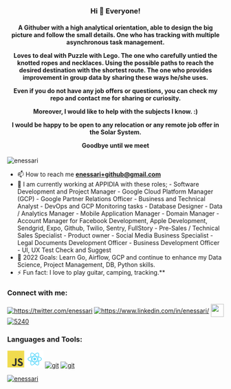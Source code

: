 <h3 align="center">Hi 👋 Everyone!</h1>
<h4 align="center">A Githuber with a high analytical orientation, able to design the big picture and follow the small details. One who has tracking with multiple asynchronous task management.

Loves to deal with Puzzle with Lego. The one who carefully untied the knotted ropes and necklaces. Using the possible paths to reach the desired destination with the shortest route. The one who provides improvement in group data by sharing these ways he/she uses.

Even if you do not have any job offers or questions, you can check my repo and contact me for sharing or curiosity.

Moreover, I would like to help with the subjects I know. :)

I would be happy to be open to any relocation or any remote job offer in the Solar System.

Goodbye until we meet</h4>

<p align="left"> <img src="https://komarev.com/ghpvc/?username=enessari&label=Profile%20views&color=0e75b6&style=flat" alt="enessari" /> </p>

- 📫 How to reach me **enessari+github@gmail.com**
- 🌱 I am currently working at APPIDIA with these roles;
      - Software Development and Project Manager
      - Google Cloud Platform Manager (GCP)
      - Google Partner Relations Officer
      - Business and Technical Analyst
      - DevOps and GCP Monitoring tasks
      - Database Designer
      - Data / Analytics Manager
      - Mobile Application Manager
      - Domain Manager
      - Account Manager for Facebook Development, Apple Development, Sendgrid, Expo, Github, Twilio, Sentry, FullStory
      - Pre-Sales / Technical Sales Specialist
      - Product owner
      - Social Media Business Specialist
      - Legal Documents Development Officer
      - Business Development Officer
      - UI, UX Test Check and Suggest
- 🥅 2022 Goals: Learn Go, Airflow, GCP and continue to enhance my Data Science, Project Management, DB, Python skills. 
- ⚡ Fun fact: I love to play guitar, camping, tracking.**

<h3 align="left">Connect with me:</h3>
<a href="//twitter.com/enessari" target="blank"><img align="center" src="https://raw.githubusercontent.com/rahuldkjain/github-profile-readme-generator/master/src/images/icons/Social/twitter.svg" alt="https://twitter.com/enessari" height="30" width="30" /></a>
<a href="https://www.linkedin.com/in/enessari/" target="blank"><img align="center" src="https://raw.githubusercontent.com/rahuldkjain/github-profile-readme-generator/master/src/images/icons/Social/linked-in-alt.svg" alt="https://www.linkedin.com/in/enessari/" height="30" width="30" /></a>
<a href="https://www.hackerrank.com/" target="blank"><img align="center" src="https://raw.githubusercontent.com/rahuldkjain/github-profile-readme-generator/master/src/images/icons/Social/hackerearth.svg" alt="" height="30" width="30" /></a>
<a href="https://discord.gg/" target="blank"><img align="center" src="https://raw.githubusercontent.com/rahuldkjain/github-profile-readme-generator/master/src/images/icons/Social/discord.svg" alt="5240" height="30" width="30" /></a>
<h3 align="left">Languages and Tools:</h3>
<p align="left">
<a href="https://developer.mozilla.org/en-US/docs/Web/JavaScript" target="_blank"><img src="https://raw.githubusercontent.com/devicons/devicon/master/icons/javascript/javascript-original.svg" alt="javascript" width="40" height="40"/></a>
<a href="https://reactjs.org/" target="_blank"><img width="40" height="40" src="https://raw.githubusercontent.com/github/explore/80688e429a7d4ef2fca1e82350fe8e3517d3494d/topics/react/react.png"></a>
<a href="https://git-scm.com/" target="_blank"> <img src="https://www.vectorlogo.zone/logos/git-scm/git-scm-icon.svg" alt="git" width="40" height="40"/></a>
<a href="https://firebase.google.com/" target="_blank"> <img src="https://raw.githubusercontent.com/rahulbanerjee26/githubAboutMeGenerator/main/icons/firebase.svg" alt="git" width="40" height="40"/></a>
    
<p align="left"><a href="https://github.com/ryo-ma/github-profile-trophy"><img src="https://github-profile-trophy.vercel.app/?username=enessari&theme=dracula&no-bg=true&column=8&margin-w=15&margin-h=15" alt="enessari" /></a></p>
